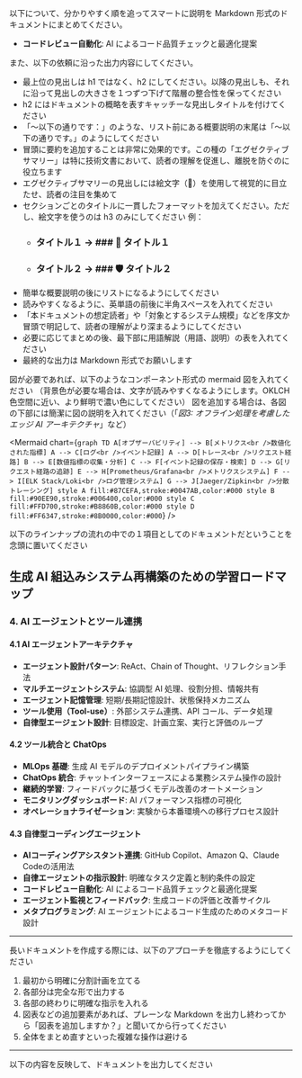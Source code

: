 以下について、分かりやすく順を追ってスマートに説明を Markdown 形式のドキュメントにまとめてください。

- **コードレビュー自動化**: AI によるコード品質チェックと最適化提案

また、以下の依頼に沿った出力内容にしてください。
- 最上位の見出しは h1 ではなく、h2 にしてください。以降の見出しも、それに沿って見出しの大きさを１つずつ下げて階層の整合性を保ってください
- h2 にはドキュメントの概略を表すキャッチーな見出しタイトルを付けてください
- 「～以下の通りです：」のような、リスト前にある概要説明の末尾は「～以下の通りです。」のようにしてください
- 冒頭に要約を追加することは非常に効果的です。この種の「エグゼクティブサマリー」は特に技術文書において、読者の理解を促進し、離脱を防ぐのに役立ちます
- エグゼクティブサマリーの見出しには絵文字（🔑）を使用して視覚的に目立たせ、読者の注目を集めて
- セクションごとのタイトルに一貫したフォーマットを加えてください。ただし、絵文字を使うのは h3 のみにしてください
 例：
   * ### タイトル１ → ### 🔧 タイトル１
   * ### タイトル２ → ### 🛡️ タイトル２
- 簡単な概要説明の後にリストになるようにしてください
- 読みやすくなるように、英単語の前後に半角スペースを入れてください
- 「本ドキュメントの想定読者」や「対象とするシステム規模」などを序文か冒頭で明記して、読者の理解がより深まるようにしてください
- 必要に応じてまとめの後、最下部に用語解説（用語、説明）の表を入れてください
- 最終的な出力は Markdown 形式でお願いします

図が必要であれば、以下のようなコンポーネント形式の mermaid 図を入れてください
（背景色が必要な場合は、文字が読みやすくなるようにします。OKLCH色空間に近い、より鮮明で濃い色にしてください）
図を追加する場合は、各図の下部には簡潔に図の説明を入れてください（「*図3: オフライン処理を考慮したエッジ AI アーキテクチャ*」など）

<Mermaid chart={`
graph TD
    A[オブザーバビリティ] --> B[メトリクス<br />数値化された指標]
    A --> C[ログ<br />イベント記録]
    A --> D[トレース<br />リクエスト経路]
    B --> E[数値指標の収集・分析]
    C --> F[イベント記録の保存・検索]
    D --> G[リクエスト経路の追跡]
    E --> H[Prometheus/Grafana<br />メトリクスシステム]
    F --> I[ELK Stack/Loki<br />ログ管理システム]
    G --> J[Jaeger/Zipkin<br />分散トレーシング]
    style A fill:#87CEFA,stroke:#0047AB,color:#000
    style B fill:#90EE90,stroke:#006400,color:#000
    style C fill:#FFD700,stroke:#B8860B,color:#000
    style D fill:#FF6347,stroke:#8B0000,color:#000
`} />

以下のラインナップの流れの中での１項目としてのドキュメントだということを念頭に置いてください

## 生成 AI 組込みシステム再構築のための学習ロードマップ

### 4. AI エージェントとツール連携

#### 4.1 AI エージェントアーキテクチャ

- **エージェント設計パターン**: ReAct、Chain of Thought、リフレクション手法
- **マルチエージェントシステム**: 協調型 AI 処理、役割分担、情報共有
- **エージェント記憶管理**: 短期/長期記憶設計、状態保持メカニズム
- **ツール使用（Tool-use）**: 外部システム連携、API コール、データ処理
- **自律型エージェント設計**: 目標設定、計画立案、実行と評価のループ

#### 4.2 ツール統合と ChatOps

- **MLOps 基礎**: 生成 AI モデルのデプロイメントパイプライン構築
- **ChatOps 統合**: チャットインターフェースによる業務システム操作の設計
- **継続的学習**: フィードバックに基づくモデル改善のオートメーション
- **モニタリングダッシュボード**: AI パフォーマンス指標の可視化
- **オペレーショナライゼーション**: 実験から本番環境への移行プロセス設計

#### 4.3 自律型コーディングエージェント

- **AIコーディングアシスタント連携**: GitHub Copilot、Amazon Q、Claude Codeの活用法
- **自律エージェントの指示設計**: 明確なタスク定義と制約条件の設定
- **コードレビュー自動化**: AI によるコード品質チェックと最適化提案
- **エージェント監視とフィードバック**: 生成コードの評価と改善サイクル
- **メタプログラミング**: AI エージェントによるコード生成のためのメタコード設計
---

長いドキュメントを作成する際には、以下のアプローチを徹底するようにしてください

1. 最初から明確に分割計画を立てる
2. 各部分は完全な形で出力する
3. 各部の終わりに明確な指示を入れる
4. 図表などの追加要素があれば、プレーンな Markdown を出力し終わってから「図表を追加しますか？」と聞いてから行ってください
5. 全体をまとめ直すといった複雑な操作は避ける

---

以下の内容を反映して、ドキュメントを出力してください
